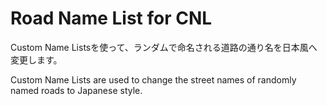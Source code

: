 # Road Name List for CNL


Custom Name Listsを使って、ランダムで命名される道路の通り名を日本風へ変更します。

Custom Name Lists are used to change the street names of randomly named roads to Japanese style.
